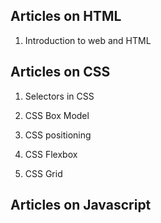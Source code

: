 ## Articles on HTML
1. Introduction to web and HTML
[](https://nithinacharya11.hashnode.dev/introduction-to-web-and-html)

## Articles on CSS
1. Selectors in CSS
[](https://nithinacharya11.hashnode.dev/selectors-in-css)

2. CSS Box Model
[](https://nithinacharya11.hashnode.dev/css-box-model)

3. CSS positioning
[](https://nithinacharya11.hashnode.dev/css-positioning)

4. CSS Flexbox
[](https://nithinacharya11.hashnode.dev/flexbox-in-css)

5. CSS Grid
[](https://nithinacharya11.hashnode.dev/css-grids)


## Articles on Javascript